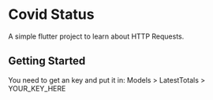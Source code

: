 # Covid Status

A simple flutter project to learn about HTTP Requests.

## Getting Started

You need to get an key and put it in:
Models > LatestTotals > YOUR_KEY_HERE